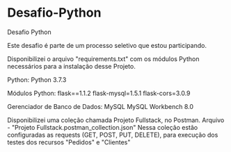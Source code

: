 # Desafio-Python
Desafio Python

Este desafio é parte de um processo seletivo que estou participando.

Disponibilizei o arquivo "requirements.txt" com os módulos Python necessários para a instalação desse Projeto.

Python:
  Python 3.7.3

Módulos Python:
  flask==1.1.2
  flask-mysql=1.5.1
  flask-cors=3.0.9

Gerenciador de Banco de Dados:
  MySQL MySQL Workbench 8.0

Disponibilizei uma coleção chamada Projeto Fullstack, no Postman.
  Arquivo - "Projeto Fullstack.postman_collection.json"
Nessa coleção estão configuradas as requests (GET, POST, PUT, DELETE), para execução dos testes dos recursos "Pedidos" e "Clientes"
